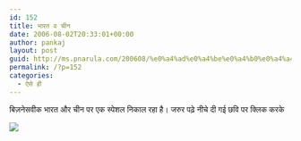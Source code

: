 ```yaml
---
id: 152
title: भारत व चीन
date: 2006-08-02T20:33:01+00:00
author: pankaj
layout: post
guid: http://ms.pnarula.com/200608/%e0%a4%ad%e0%a4%be%e0%a4%b0%e0%a4%a4-%e0%a4%b5-%e0%a4%9a%e0%a5%80%e0%a4%a8/
permalink: /?p=152
categories:
  - ऐसे ही
---
```

बिज़नेसवीक भारत और चीन पर एक स्पेशल निकाल रहा है। जरुर पढ़े नीचे दी गई छवि पर क्लिक करके

[![](http://images.businessweek.com/hp/06/big/b_0724techtitans.jpg)](http://businessweek.com/go/06/titans)
